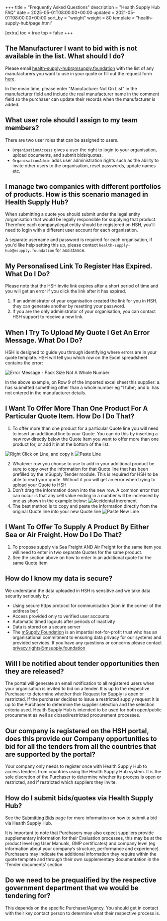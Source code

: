 +++
title = "Frequently Asked Questions"
description = "Health Supply Hub FAQ"
date = 2025-05-01T08:00:00+00:00
updated = 2021-05-01T08:00:00+00:00
sort_by = "weight"
weight = 80
template = "health-supply-hub/page.html"

[extra]
toc = true
top = false
+++

## The Manufacturer I want to bid with is not available in the list. What should I do?

Please email health-supply-hub@msupply.foundation with the list of any manufacturers you want to use in your quote or fill out the request form [here](https://docs.google.com/forms/d/e/1FAIpQLScv8Mmin1SXuJwD7MDALEYb648Nrb_XvLpBUer8YIhdwR9NpA/viewform?usp=sf_link).

In the mean time, please enter "Manufacturer Not On List" in the manufacturer field and include the real manufacturer name in the comment field so the purchaser can update their records when the manufacturer is added.

## What user role should I assign to my team members?

There are two user roles that can be assigned to users.

- `OrganisationAccess` gives a user the right to login to your organisation, upload documents, and submit bids/quotes.
- `OrganisationAdmin` adds user administration rights such as the ability to invite other users to the organisation, reset passwords, update names etc.

## I manage two companies with different portfolios of products. How is this scenario managed in Health Supply Hub?

When submitting a quote you should submit under the legal entity /organisation that would be legally responsible for supplying that product.
Therefore each company/legal entity should be registered on HSH, you'll need to login with a different user account for each organisation.

A separate username and password is required for each organisation, if you'd like help setting this up, please contact `health-supply-hub@msupply.foundation` for assistance.

## My Personalised Link To Register Has Expired. What Do I Do?

Please note that the HSH invite link expires after a short period of time and you will get an error if you click the link after it has expired.

1. If an administrator of your organisation created the link for you in HSH, they can generate another by resetting your password.
2. If you are the only administrator of your organisation, you can contact HSH support to receive a new link.

## When I Try To Upload My Quote I Get An Error Message. What Do I Do?

HSH is designed to guide you through identifying where errors are in your quote template. HSH will tell you which row on the Excel spreadsheet contains the error:

![Error Message - Pack Size Not A Whole Number](/health-supply-hub/images/faq_import_error.png)

In the above example, on Row 9 of the imported excel sheet this supplier:
a. has submitted something other than a whole number eg ‘1 tube’; and
b. has not entered in the manufacturer details.

## I Want To Offer More Than One Product For A Particular Quote Item. How Do I Do That?

1. To offer more than one product for a particular Quote line you will need to insert an additional line to your Quote. You can do this by inserting a new row directly below the Quote Item you want to offer more than one product for, or add it in at the bottom of the list.

![Right Click on Line, and copy it](/health-supply-hub/images/faq_duplicate_line_1.png)
![Paste Line](/health-supply-hub/images/faq_duplicate_line_2.png)

2. Whatever row you choose to use to add in your additional product be sure to copy over the information for that Quote line that has been prefilled by the mSupply Tender module. This is required for HSH to be able to read your quote. Without it you will get an error when trying to upload your Quote to HSH
3. Don’t drag the information down into the new row. A common error that can occur is that any cell value ending in a number will be increased by one as shown in the example below:
   ![Accidental increment](/health-supply-hub/images/faq_duplicate_line_3.png)
4. The best method is to copy and paste the information directly from the original Quote line into your new Quote line
   ![Paste New Line](/health-supply-hub/images/faq_duplicate_line_4.png)

## I Want To Offer To Supply A Product By Either Sea or Air Freight. How Do I Do That?

1. To propose supply via Sea Freight AND Air Freight for the same item you will need to enter in two separate Quotes for the same product.
2. See the section above on how to enter in an additional quote for the same Quote Item

## How do I know my data is secure?

We understand the data uploaded in HSH is sensitive and we take data security seriously by:

- Using secure https protocol for communication (icon in the corner of the address bar)
- Access provided only to verified user accounts
- Automatic timed logouts after periods of inactivity
- Data is stored on a secure server
- The [mSupply Foundation](https://msupply.foundation) is an impartial not-for-profit trust who has an organisational commitment to ensuring data privacy for our systems and provided services. If you have any questions or concerns please contact privacy.rights@msupply.foundation

## Will I be notified about tender opportunities then they are released?

The portal will generate an email notification to all registered users when your organisation is invited to bid on a tender.
It is up to the respective Purchaser to determine whether their Request for Supply is open or restricted.
If the purchaser decides to issue a restricted supply request it is up to the Purchaser to determine the supplier selection and the selection criteria used.
Health Supply Hub is intended to be used for both open/public procurement as well as closed/restricted procurement processes.

## Our company is registered on the HSH portal, does this provide our Company opportunities to bid for all the tenders from all the countries that are supported by the portal?

Your company only needs to register once with Health Supply Hub to access tenders from countries using the Health Supply Hub system.
It is the sole discretion of the Purchaser to determine whether its process is open or restricted, and if restricted which suppliers they invite.

## How do I submit bids/quotes via Health Supply Hub?

See the [Submitting Bids](/health-supply-hub/submitting-bids/) page for more information on how to submit a bid via Health Supply Hub.

It is important to note that Purchasers may also expect suppliers provide supplementary information for their Evaluation processes, this may be at the product level (eg User Manuals, GMP certificates) and company level (eg information about your company’s structure, performance and experience). Purchasers may indicate the additional information they require within the quote template and through their own supplementary documentation in the ‘Tender documents’ section.

## Do we need to be prequalified by the respective government department that we would be tendering for?

This depends on the specific Purchaser/Agency. You should get in contact with their key contact person to determine what their respective process is.
